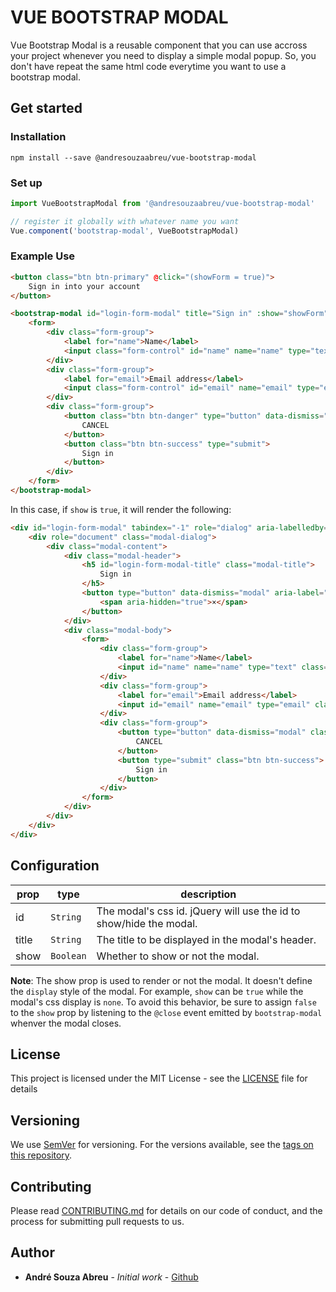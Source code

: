 # VUE BOOTSTRAP MODAL

Vue Bootstrap Modal is a reusable component that you can use accross your project whenever you need to display a simple modal popup. So, you don't have repeat the same html code everytime you want to use a bootstrap modal.

## Get started

### Installation

```console
npm install --save @andresouzaabreu/vue-bootstrap-modal
```

### Set up

```javascript
import VueBootstrapModal from '@andresouzaabreu/vue-bootstrap-modal'

// register it globally with whatever name you want
Vue.component('bootstrap-modal', VueBootstrapModal)
```

### Example Use

```html
<button class="btn btn-primary" @click="(showForm = true)">
    Sign in into your account
</button>

<bootstrap-modal id="login-form-modal" title="Sign in" :show="showForm" @close="(showForm = false)">
    <form>
        <div class="form-group">
            <label for="name">Name</label>
            <input class="form-control" id="name" name="name" type="text">
        </div>
        <div class="form-group">
            <label for="email">Email address</label>
            <input class="form-control" id="email" name="email" type="email">
        </div>
        <div class="form-group">
            <button class="btn btn-danger" type="button" data-dismiss="modal">
                CANCEL
            </button>
            <button class="btn btn-success" type="submit">
                Sign in
            </button>
        </div>
    </form>
</bootstrap-modal>
```

In this case, if `show` is `true`, it will render the following:

```html
<div id="login-form-modal" tabindex="-1" role="dialog" aria-labelledby="login-form-modal-title" class="modal fade show" aria-modal="true" style="display: block;">
    <div role="document" class="modal-dialog">
        <div class="modal-content">
            <div class="modal-header">
                <h5 id="login-form-modal-title" class="modal-title">
                    Sign in
                </h5>
                <button type="button" data-dismiss="modal" aria-label="Close" class="close">
                    <span aria-hidden="true">×</span>
                </button>
            </div>
            <div class="modal-body">
                <form>
                    <div class="form-group">
                        <label for="name">Name</label>
                        <input id="name" name="name" type="text" class="form-control">
                    </div>
                    <div class="form-group">
                        <label for="email">Email address</label>
                        <input id="email" name="email" type="email" class="form-control">
                    </div>
                    <div class="form-group">
                        <button type="button" data-dismiss="modal" class="btn btn-danger">
                            CANCEL
                        </button>
                        <button type="submit" class="btn btn-success">
                            Sign in
                        </button>
                    </div>
                </form>
            </div>
        </div>
    </div>
</div>
```

## Configuration

| prop | type | description |
|------|------|-------------|
| id | `String` | The modal's css id. jQuery will use the id to show/hide the modal. |
| title | `String` | The title to be displayed in the modal's header. |
| show | `Boolean` | Whether to show or not the modal. |

**Note**: The show prop is used to render or not the modal. It doesn't define the `display` style of the modal. For example, `show` can be `true` while the modal's css display is `none`. To avoid this behavior, be sure to assign `false` to the `show` prop by listening to the `@close` event emitted by `bootstrap-modal` whenver the modal closes.

## License

This project is licensed under the MIT License - see the [LICENSE](LICENSE.md) file for details

## Versioning

We use [SemVer](http://semver.org/) for versioning. For the versions available, see the [tags on this repository](https://github.com/AndreSouzaAbreu/vue-bootstrap-modal/tags).

## Contributing

Please read [CONTRIBUTING.md](CONTRIBUTING.md) for details on our code of conduct, and the process for submitting pull requests to us.

## Author

- **André Souza Abreu** - *Initial work* - [Github](https://github.com/AndreSouzaAbreu)
